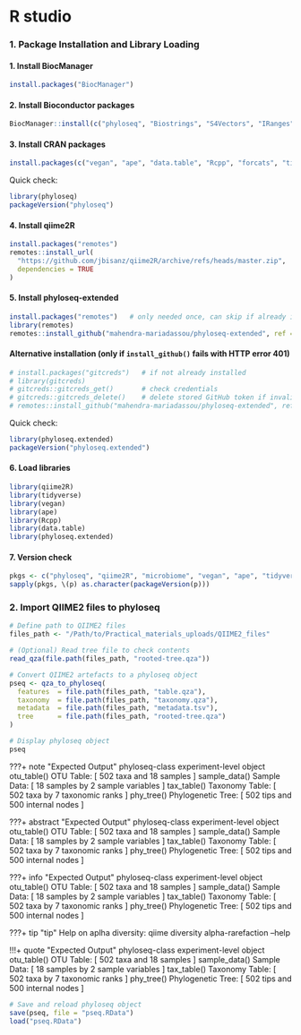 # R studio

### 1. Package Installation and Library Loading

#### 1. Install BiocManager
```r
install.packages("BiocManager")
````

#### 2. Install Bioconductor packages

```r
BiocManager::install(c("phyloseq", "Biostrings", "S4Vectors", "IRanges", "XVector"))
```

#### 3. Install CRAN packages

```r
install.packages(c("vegan", "ape", "data.table", "Rcpp", "forcats", "tidyverse"))
```

Quick check:

```r
library(phyloseq)
packageVersion("phyloseq")
```

#### 4. Install **qiime2R**

```r
install.packages("remotes")
remotes::install_url(
  "https://github.com/jbisanz/qiime2R/archive/refs/heads/master.zip",
  dependencies = TRUE
)
```

#### 5. Install **phyloseq-extended**

```r
install.packages("remotes")   # only needed once, can skip if already installed
library(remotes)
remotes::install_github("mahendra-mariadassou/phyloseq-extended", ref = "dev")
```

#### Alternative installation (only if `install_github()` fails with HTTP error 401)

```r
# install.packages("gitcreds")   # if not already installed
# library(gitcreds)
# gitcreds::gitcreds_get()       # check credentials
# gitcreds::gitcreds_delete()    # delete stored GitHub token if invalid
# remotes::install_github("mahendra-mariadassou/phyloseq-extended", ref = "dev")
```

Quick check:

```r
library(phyloseq.extended)
packageVersion("phyloseq.extended")
```

#### 6. Load libraries

```r
library(qiime2R)
library(tidyverse)
library(vegan)
library(ape)
library(Rcpp)
library(data.table)
library(phyloseq.extended)
```

#### 7. Version check

```r
pkgs <- c("phyloseq", "qiime2R", "microbiome", "vegan", "ape", "tidyverse")
sapply(pkgs, \(p) as.character(packageVersion(p)))
```


### 2. Import QIIME2 files to phyloseq

```r
# Define path to QIIME2 files
files_path <- "/Path/to/Practical_materials_uploads/QIIME2_files"

# (Optional) Read tree file to check contents
read_qza(file.path(files_path, "rooted-tree.qza"))

# Convert QIIME2 artefacts to a phyloseq object
pseq <- qza_to_phyloseq(
  features  = file.path(files_path, "table.qza"),
  taxonomy  = file.path(files_path, "taxonomy.qza"),
  metadata  = file.path(files_path, "metadata.tsv"),
  tree      = file.path(files_path, "rooted-tree.qza")
)

# Display phyloseq object
pseq
```

???+ note "Expected Output"
    phyloseq-class experiment-level object
    otu_table()   OTU Table:         [ 502 taxa and 18 samples ]
    sample_data() Sample Data:       [ 18 samples by 2 sample variables ]
    tax_table()   Taxonomy Table:    [ 502 taxa by 7 taxonomic ranks ]
    phy_tree()    Phylogenetic Tree: [ 502 tips and 500 internal nodes ]

???+ abstract "Expected Output"
    phyloseq-class experiment-level object
    otu_table()   OTU Table:         [ 502 taxa and 18 samples ]
    sample_data() Sample Data:       [ 18 samples by 2 sample variables ]
    tax_table()   Taxonomy Table:    [ 502 taxa by 7 taxonomic ranks ]
    phy_tree()    Phylogenetic Tree: [ 502 tips and 500 internal nodes ]

???+ info "Expected Output"
    phyloseq-class experiment-level object
    otu_table()   OTU Table:         [ 502 taxa and 18 samples ]
    sample_data() Sample Data:       [ 18 samples by 2 sample variables ]
    tax_table()   Taxonomy Table:    [ 502 taxa by 7 taxonomic ranks ]
    phy_tree()    Phylogenetic Tree: [ 502 tips and 500 internal nodes ]

???+ tip "tip"
    Help on aplha diversity: qiime diversity alpha-rarefaction –help

!!!+ quote "Expected Output"
    phyloseq-class experiment-level object
    otu_table()   OTU Table:         [ 502 taxa and 18 samples ]
    sample_data() Sample Data:       [ 18 samples by 2 sample variables ]
    tax_table()   Taxonomy Table:    [ 502 taxa by 7 taxonomic ranks ]
    phy_tree()    Phylogenetic Tree: [ 502 tips and 500 internal nodes ]



```r
# Save and reload phyloseq object
save(pseq, file = "pseq.RData")
load("pseq.RData")
```